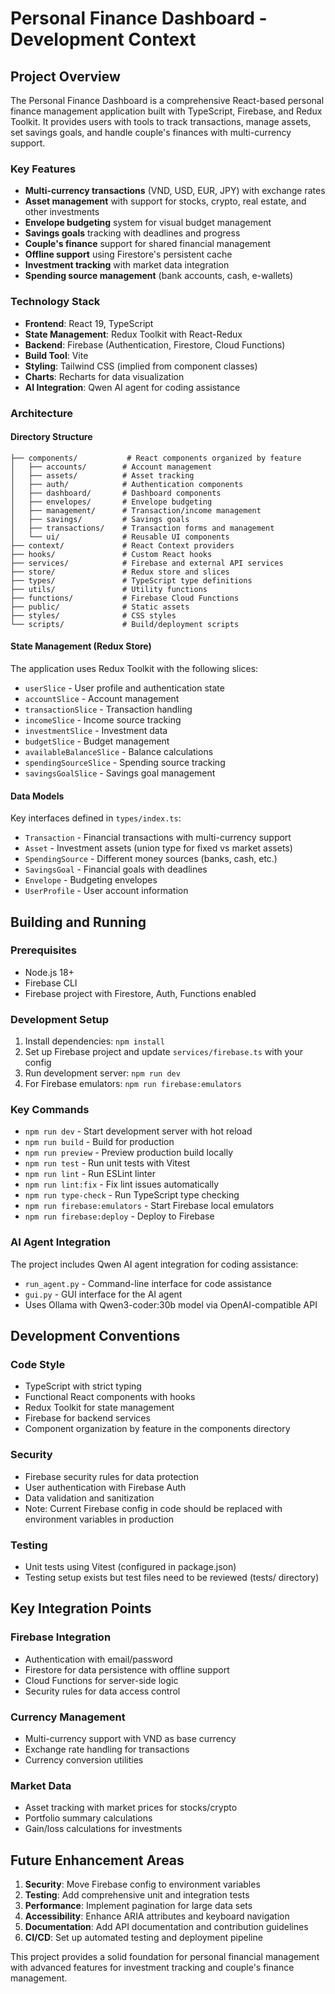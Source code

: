 # Personal Finance Dashboard - Development Context

## Project Overview

The Personal Finance Dashboard is a comprehensive React-based personal finance management application built with TypeScript, Firebase, and Redux Toolkit. It provides users with tools to track transactions, manage assets, set savings goals, and handle couple's finances with multi-currency support.

### Key Features
- **Multi-currency transactions** (VND, USD, EUR, JPY) with exchange rates
- **Asset management** with support for stocks, crypto, real estate, and other investments
- **Envelope budgeting** system for visual budget management
- **Savings goals** tracking with deadlines and progress
- **Couple's finance** support for shared financial management
- **Offline support** using Firestore's persistent cache
- **Investment tracking** with market data integration
- **Spending source management** (bank accounts, cash, e-wallets)

### Technology Stack
- **Frontend**: React 19, TypeScript
- **State Management**: Redux Toolkit with React-Redux
- **Backend**: Firebase (Authentication, Firestore, Cloud Functions)
- **Build Tool**: Vite
- **Styling**: Tailwind CSS (implied from component classes)
- **Charts**: Recharts for data visualization
- **AI Integration**: Qwen AI agent for coding assistance

### Architecture

#### Directory Structure
```
├── components/           # React components organized by feature
│   ├── accounts/        # Account management
│   ├── assets/          # Asset tracking
│   ├── auth/            # Authentication components
│   ├── dashboard/       # Dashboard components
│   ├── envelopes/       # Envelope budgeting
│   ├── management/      # Transaction/income management
│   ├── savings/         # Savings goals
│   ├── transactions/    # Transaction forms and management
│   └── ui/              # Reusable UI components
├── context/             # React Context providers
├── hooks/               # Custom React hooks
├── services/            # Firebase and external API services
├── store/               # Redux store and slices
├── types/               # TypeScript type definitions
├── utils/               # Utility functions
├── functions/           # Firebase Cloud Functions
├── public/              # Static assets
├── styles/              # CSS styles
└── scripts/             # Build/deployment scripts
```

#### State Management (Redux Store)
The application uses Redux Toolkit with the following slices:
- `userSlice` - User profile and authentication state
- `accountSlice` - Account management
- `transactionSlice` - Transaction handling
- `incomeSlice` - Income source tracking
- `investmentSlice` - Investment data
- `budgetSlice` - Budget management
- `availableBalanceSlice` - Balance calculations
- `spendingSourceSlice` - Spending source tracking
- `savingsGoalSlice` - Savings goal management

#### Data Models
Key interfaces defined in `types/index.ts`:
- `Transaction` - Financial transactions with multi-currency support
- `Asset` - Investment assets (union type for fixed vs market assets)
- `SpendingSource` - Different money sources (banks, cash, etc.)
- `SavingsGoal` - Financial goals with deadlines
- `Envelope` - Budgeting envelopes
- `UserProfile` - User account information

## Building and Running

### Prerequisites
- Node.js 18+
- Firebase CLI
- Firebase project with Firestore, Auth, Functions enabled

### Development Setup
1. Install dependencies: `npm install`
2. Set up Firebase project and update `services/firebase.ts` with your config
3. Run development server: `npm run dev`
4. For Firebase emulators: `npm run firebase:emulators`

### Key Commands
- `npm run dev` - Start development server with hot reload
- `npm run build` - Build for production
- `npm run preview` - Preview production build locally
- `npm run test` - Run unit tests with Vitest
- `npm run lint` - Run ESLint linter
- `npm run lint:fix` - Fix lint issues automatically
- `npm run type-check` - Run TypeScript type checking
- `npm run firebase:emulators` - Start Firebase local emulators
- `npm run firebase:deploy` - Deploy to Firebase

### AI Agent Integration
The project includes Qwen AI agent integration for coding assistance:
- `run_agent.py` - Command-line interface for code assistance
- `gui.py` - GUI interface for the AI agent
- Uses Ollama with Qwen3-coder:30b model via OpenAI-compatible API

## Development Conventions

### Code Style
- TypeScript with strict typing
- Functional React components with hooks
- Redux Toolkit for state management
- Firebase for backend services
- Component organization by feature in the components directory

### Security
- Firebase security rules for data protection
- User authentication with Firebase Auth
- Data validation and sanitization
- Note: Current Firebase config in code should be replaced with environment variables in production

### Testing
- Unit tests using Vitest (configured in package.json)
- Testing setup exists but test files need to be reviewed (tests/ directory)

## Key Integration Points

### Firebase Integration
- Authentication with email/password
- Firestore for data persistence with offline support
- Cloud Functions for server-side logic
- Security rules for data access control

### Currency Management
- Multi-currency support with VND as base currency
- Exchange rate handling for transactions
- Currency conversion utilities

### Market Data
- Asset tracking with market prices for stocks/crypto
- Portfolio summary calculations
- Gain/loss calculations for investments

## Future Enhancement Areas

1. **Security**: Move Firebase config to environment variables
2. **Testing**: Add comprehensive unit and integration tests
3. **Performance**: Implement pagination for large data sets
4. **Accessibility**: Enhance ARIA attributes and keyboard navigation
5. **Documentation**: Add API documentation and contribution guidelines
6. **CI/CD**: Set up automated testing and deployment pipeline

This project provides a solid foundation for personal financial management with advanced features for investment tracking and couple's finance management.